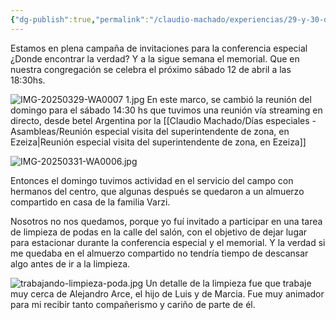 ```yaml
---
{"dg-publish":true,"permalink":"/claudio-machado/experiencias/29-y-30-de-marzo-2025-fin-de-semana-con-mucha-actividad-especial/"}
---
```


Estamos en plena campaña de invitaciones para la conferencia especial ¿Donde encontrar la verdad? Y a la sigue semana el memorial. Que en nuestra congregación se celebra el próximo sábado 12 de abril a las 18:30hs.

![IMG-20250329-WA0007 1.jpg](/img/user/Personal/Im%C3%A1genes/IMG-20250329-WA0007%201.jpg)
En este marco, se cambió la reunión del domingo para el sábado 14:30 hs que tuvimos una reunión vía streaming en directo, desde betel Argentina por la [[Claudio Machado/Días especiales - Asambleas/Reunión especial visita del superintendente de zona, en Ezeiza\|Reunión especial visita del superintendente de zona, en Ezeiza]]  

![IMG-20250331-WA0006.jpg](/img/user/Personal/Im%C3%A1genes/IMG-20250331-WA0006.jpg)

Entonces el domingo tuvimos actividad en el servicio del campo con hermanos del centro, que algunas después se quedaron a un almuerzo compartido en casa de la familia Varzi.

Nosotros no nos quedamos, porque yo fuí invitado a participar en una tarea de limpieza de podas en la calle del salón, con el objetivo de dejar lugar para estacionar durante la conferencia especial y el memorial. Y la verdad si me quedaba en el almuerzo compartido no tendría tiempo de descansar algo antes de ir a la limpieza.

![trabajando-limpieza-poda.jpg](/img/user/Personal/Im%C3%A1genes/trabajando-limpieza-poda.jpg) 
Un detalle de la limpieza fue que trabaje muy cerca de Alejandro Arce, el hijo de Luis y de Marcia. Fue muy animador para mi recibir tanto compañerismo y cariño de parte de él. 



